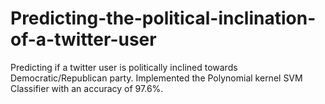# Predicting-the-political-inclination-of-a-twitter-user

Predicting if a twitter user is politically inclined towards Democratic/Republican party. Implemented the Polynomial kernel SVM Classifier with an accuracy of 97.6%.
